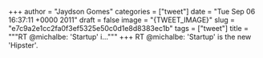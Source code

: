
+++
author = "Jaydson Gomes"
categories = ["tweet"]
date = "Tue Sep 06 16:37:11 +0000 2011"
draft = false
image = "{TWEET_IMAGE}"
slug = "e7c9a2e1cc2fa0f3ef5325e50c0d1e8d8383ec1b"
tags = ["tweet"]
title = """RT @michalbe: 'Startup' i..."""
+++
RT @michalbe: 'Startup' is the new 'Hipster'.
